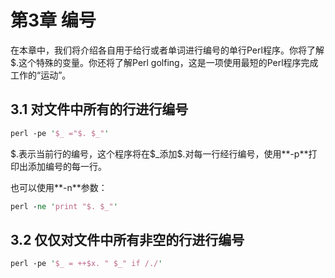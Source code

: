 # 第3章 编号

在本章中，我们将介绍各自用于给行或者单词进行编号的单行Perl程序。你将了解$.这个特殊的变量。你还将了解Perl golfing，这是一项使用最短的Perl程序完成工作的“运动”。

## 3.1 对文件中所有的行进行编号

```perl
perl -pe '$_ ="$. $_"'
```

\$.表示当前行的编号，这个程序将在\$_添加\$.对每一行经行编号，使用**-p**打印出添加编号的每一行。

也可以使用**-n**参数：

```perl
perl -ne 'print "$. $_"'
```

## 3.2 仅仅对文件中所有非空的行进行编号

```perl
perl -pe '$_ = ++$x. " $_" if /./'
```

